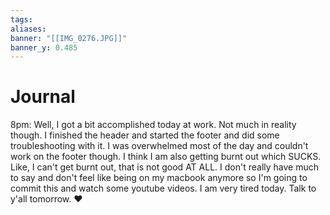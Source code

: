 ```yaml
---
tags: 
aliases: 
banner: "[[IMG_0276.JPG]]"
banner_y: 0.485
---
```

# Journal
8pm: Well, I got a bit accomplished today at work. Not much in reality though. I finished the header and started the footer and did some troubleshooting with it. I was overwhelmed most of the day and couldn't work on the footer though. I think I am also getting burnt out which SUCKS. Like, I can't get burnt out, that is not good AT ALL.
I don't really have much to say and don't feel like being on my macbook anymore so I'm going to commit this and watch some youtube videos. I am very tired today.
Talk to y'all tomorrow. ❤️